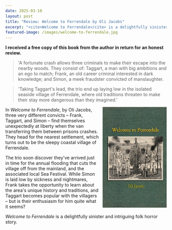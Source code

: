 ```yaml
---
date: 2025-03-18
layout: post
title: "Review: Welcome to Ferrendale by Oli Jacobs"
excerpt: "<cite>Welcome to Ferrendale</cite> is a delightfully sinister and intriguing folk horror story."
featured-image: /images/welcome-to-ferrendale.jpg
---
```


**I received a free copy of this book from the author in return for an honest review.**

> 'A fortunate crash allows three criminals to make their escape into the nearby woods. They consist of: Taggart, a man with big ambitions and an ego to match; Frank, an old career criminal interested in dark knowledge; and Simon, a meek fraudster convicted of manslaughter.

> 'Taking Taggart's lead, the trio end up laying low in the isolated seaside village of Ferrendale, where old traditions threaten to make their stay more dangerous than they imagined.'

<img src="/images/welcome-to-ferrendale-200.jpg" alt="Welcome to Ferrendale" style="float: right; margin-bottom: 10px; margin-left: 10px;">

In <cite>Welcome to Ferrendale</cite>, by Oli Jacobs, three very different convicts &ndash; Frank, Taggart, and Simon &ndash; find themselves unexpectedly at liberty when the van transferring them between prisons crashes. They head for the nearest settlement, which turns out to be the sleepy coastal village of Ferrendale.

The trio soon discover they've arrived just in time for the annual flooding that cuts the village off from the mainland, and the associated local Sea Festival. While Simon is laid low by sickness and nightmares, Frank takes the opportunity to learn about the area's unique history and traditions, and Taggart becomes popular with the villagers &ndash; but is their enthusiasm for him quite what it seems?



<cite>Welcome to Ferrendale</cite> is a delightfully sinister and intriguing folk horror story.